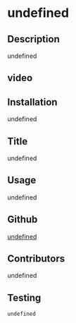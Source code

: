 # undefined
  

  ## Description
  undefined

  ## video

  ## Installation
  undefined

  ## Title
  undefined

  ## Usage
  undefined

  ## Github 
  [undefined]()

  ## Contributors
  undefined
  ## Testing
  ```
  undefined
  ```
  
